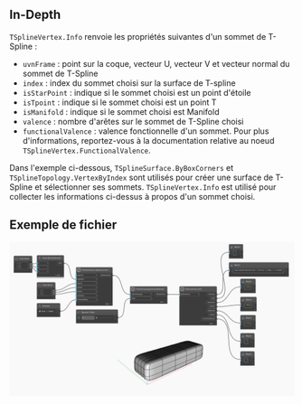 ## In-Depth
`TSplineVertex.Info` renvoie les propriétés suivantes d'un sommet de T-Spline :
- `uvnFrame` : point sur la coque, vecteur U, vecteur V et vecteur normal du sommet de T-Spline
- `index` : index du sommet choisi sur la surface de T-spline
- `isStarPoint` : indique si le sommet choisi est un point d'étoile
- `isTpoint` : indique si le sommet choisi est un point T
- `isManifold` : indique si le sommet choisi est Manifold
- `valence` : nombre d'arêtes sur le sommet de T-Spline choisi
- `functionalValence` : valence fonctionnelle d'un sommet. Pour plus d'informations, reportez-vous à la documentation relative au noeud `TSplineVertex.FunctionalValence`.

Dans l'exemple ci-dessous, `TSplineSurface.ByBoxCorners` et `TSplineTopology.VertexByIndex` sont utilisés pour créer une surface de T-Spline et sélectionner ses sommets. `TSplineVertex.Info` est utilisé pour collecter les informations ci-dessus à propos d'un sommet choisi.

## Exemple de fichier

![Example](./Autodesk.DesignScript.Geometry.TSpline.TSplineVertex.Info_img.jpg)
